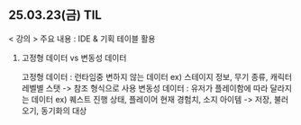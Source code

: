 ## 25.03.23(금) TIL

< 강의 >
주요 내용 : IDE & 기획 테이블 활용

1. 고정형 데이터 vs 변동성 데이터

   고정형 데이터 : 런타임중 변하지 않는 데이터 ex) 스테이지 정보, 무기 종류, 캐릭터 레벨별 스탯
   -> 참조 형식으로 사용
   변동성 데이터 : 유저가 플레이함에 따라 달라지는 데이터 ex) 퀘스트 진행 상태, 플레이어 현재 경험치, 소지 아이템
   -> 저장, 불러오기, 동기화의 대상
